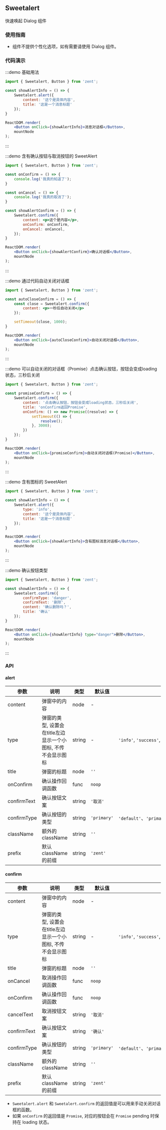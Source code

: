 ## Sweetalert

快速唤起 Dialog 组件

### 使用指南

-  组件不提供个性化选项，如有需要请使用 Dialog 组件。


### 代码演示

:::demo 基础用法
```jsx
import { Sweetalert, Button } from 'zent';

const showAlertInfo = () => {
	Sweetalert.alert({
		content: '这个是具体内容',
		title: '这是一个消息标题'
	});
}

ReactDOM.render(
	<Button onClick={showAlertInfo}>消息对话框</Button>,
	mountNode
);
```
:::


:::demo 含有确认按钮与取消按钮的 SweetAlert
```jsx
import { Sweetalert, Button } from 'zent';

const onConfirm = () => {
	console.log('我真的知道了');
}

const onCancel = () => {
	console.log('我真的取消了');
}

const showAlertConfirm = () => {
	Sweetalert.confirm({
		content: <p>这个是内容</p>,
		onConfirm: onConfirm,
		onCancel: onCancel,
	});
}

ReactDOM.render(
	<Button onClick={showAlertConfirm}>确认对话框</Button>,
	mountNode
);
```
:::


:::demo 通过代码自动关闭对话框
```jsx
import { Sweetalert, Button } from 'zent';

const autoCloseConfirm = () => {
	const close = Sweetalert.confirm({
		content: <p>一秒后自动关闭</p>
	});

	setTimeout(close, 1000);
}

ReactDOM.render(
	<Button onClick={autoCloseConfirm}>自动关闭对话框</Button>,
	mountNode
);
```
:::


:::demo 可以自动关闭的对话框（Promise）点击确认按钮，按钮会变成loading状态，三秒后关闭
```jsx
import { Sweetalert, Button } from 'zent';

const promiseConfirm = () => {
	Sweetalert.confirm({
		content: '点击确认按钮，按钮会变成loading状态，三秒后关闭',
		title: 'onConfirm返回Promise',
		onConfirm: () => new Promise((resolve) => {
			setTimeout(() => {
				resolve();
			}, 3000);
		})
	});
}

ReactDOM.render(
	<Button onClick={promiseConfirm}>自动关闭对话框(Promise)</Button>,
	mountNode
);
```
:::


:::demo 含有图标的 SweetAlert
```jsx
import { Sweetalert, Button } from 'zent';

const showAlertInfo = () => {
	Sweetalert.alert({
		type: 'info',
		content: '这个是具体内容',
		title: '这是一个消息标题'
	});
}

ReactDOM.render(
	<Button onClick={showAlertInfo}>含有图标消息对话框</Button>,
	mountNode
);
```
:::


:::demo 确认按钮类型
```jsx
import { Sweetalert, Button } from 'zent';

const showAlertInfo = () => {
	Sweetalert.confirm({
		confirmType: 'danger',
		confirmText: '删除',
		content: '确认删除吗？',
		title: '确认'
	});
}

ReactDOM.render(
	<Button onClick={showAlertInfo} type="danger">删除</Button>,
	mountNode
);
```
:::


### API

#### alert

| 参数 | 说明 | 类型 | 默认值 | 备选值 |
| --- | ---- | --- | --- | --- |
| content     | 弹窗中的内容                              | node   |    -      |                                               |
| type        | 弹窗的类型, 设置会在title左边显示一个小图标, 不传不会显示图标 | string |    -    | `'info'`, `'success'`, `'error'`, `'warning'` |
| title       | 弹窗的标题                               | node   | `''`     |                                               |
| onConfirm   | 确认操作回调函数                            | func   | `noop`   |                                               |
| confirmText | 确认按钮文案                              | string | `'取消'`   |                                               |
| confirmType | 确认按钮的类型  | string | `'primary'` | `'default'`、`'primary'`、`'danger'`、`'success'` |
| className   | 额外的className                        | string | `''`     |                                               |
| prefix      | 默认className的前缀                      | string | `'zent'`|     |

#### confirm

| 参数          | 说明                                      | 类型     | 默认值      | 备选值                                           |
| ----------- | --------------------------------------- | ------ | -------- | --------------------------------------------- |
| content     | 弹窗中的内容                              | node   |    -    |                                               |
| type        | 弹窗的类型, 设置会在title左边显示一个小图标, 不传不会显示图标 | string |   -   | `'info'`, `'success'`, `'error'`, `'warning'` |
| title       | 弹窗的标题                               | node   | `''`     |                                               |
| onCancel    | 取消操作回调函数                            | func   | `noop`   |                                               |
| onConfirm   | 确认操作回调函数                            | func   | `noop`   |                                               |
| cancelText  | 取消按钮文案                              | string | `'取消'`   |                                               |
| confirmText | 确认按钮文案                              | string | `'确认'`   |                                               |
| confirmType | 确认按钮的类型  | string | `'primary'` | `'default'`、`'primary'`、`'danger'`、`'success'` |
| className   | 额外的className                        | string | `''`     |                                               |
| prefix      | 默认className的前缀                      | string | `'zent'` |                                               |


-  `Sweetalert.alert` 和 `Sweetalert.confirm` 的返回值是可以用来手动关闭对话框的函数。
-  如果 `onConfirm` 的返回值是 `Promise`, 对应的按钮会在 `Promise` pending 时保持在 loading 状态。
